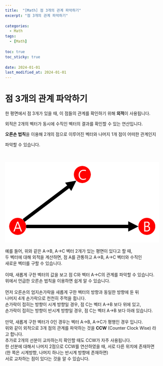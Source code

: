 ```yaml
---
title:  "[Math] 점 3개의 관계 파악하기"
excerpt: "점 3개의 관계 파악하기"

categories:
  - Math
tags:
  - [Math]

toc: true
toc_sticky: true
 
date: 2024-01-01
last_modified_at: 2024-01-01
---
```


# 점 3개의 관계 파악하기

한 평면에서 점 3개가 있을 때, 이 점들의 관계를 확인하기 위해 **외적**이 사용됩니다.
  
외적은 2개의 벡터가 동시에 수직인 벡터의 결과를 확인할 수 있는 연산입니다.
  
**오른손 법칙**을 이용해 2개의 점으로 이루어진 벡터와 나머지 1개 점이 어떠한 관계인지
  
파악할 수 있습니다.
<br/>
<br/>
<br/>

![Vectors](/assets/img/CCW_Vector.png)

예를 들어, 위와 같은 A→B, A→C 벡터 2개가 있는 평면이 있다고 할 때,<br/>
두 벡터에 대해 외적을 계산하면, 점 A를 관통하고 A→B, A→C 벡터와 수직인<br/>
새로운 벡터를 구할 수 있습니다.<br/>
<br/>
이때, 새롭게 구한 벡터의 값을 보고 점 C와 벡터 A→C의 관계를 파악할 수 있습니다.<br/>
위에서 언급한 오른손 법칙을 이용하면 쉽게 알 수 있습니다.<br/>
<br/>
먼저  오른손의 엄지손가락을 새롭게 구한 벡터의 방향과 동일한 방향에 둔 뒤<br/>
나머지 4개 손가락으로 천천히 주먹을 쥡니다.<br/>
손가락이 접히는 방향이 시계 방향일 경우, 점 C는 벡터 A→B 보다 위에 있고,<br/>
손가락이 접히는 방향이 반시계 방향일 경우, 점 C는 벡터 A→B 보다 아래 있습니다.<br/>
<br/>
만약, 새롭게 구한 벡터가 0인 경우는 벡터 A→B, A→C가 평행인 경우 입니다.<br/>
위와 같이 외적으로 3개 점의 관계를 파악하는 것을 **CCW** (Counter Clock Wise) 라고 합니다.<br/>
추가로 2개의 선분이 교차하는지 확인할 때도 CCW가 자주 사용됩니다.<br/>
한 선분에 대해서 나머지 2점으로 CCW를 연산하였을 때, 서로 다른 위치에 존재하면<br/>
(한 쪽은 시계방향, 나머지 하나는 반시계 방향에 존재하면)<br/>
서로 교차하는 점이 있다는 것을 알 수 있습니다.<br/>